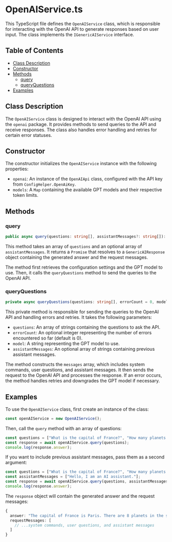 # OpenAIService.ts

This TypeScript file defines the `OpenAIService` class, which is responsible for interacting with the OpenAI API to generate responses based on user input. The class implements the `IGenericAIService` interface.

## Table of Contents

- [Class Description](#class-description)
- [Constructor](#constructor)
- [Methods](#methods)
  - [query](#query)
  - [queryQuestions](#queryquestions)
- [Examples](#examples)

## Class Description

The `OpenAIService` class is designed to interact with the OpenAI API using the `openai` package. It provides methods to send queries to the API and receive responses. The class also handles error handling and retries for certain error statuses.

## Constructor

The constructor initializes the `OpenAIService` instance with the following properties:

- `openai`: An instance of the `OpenAIApi` class, configured with the API key from `ConfigHelper.OpenAiKey`.
- `models`: A `Map` containing the available GPT models and their respective token limits.

## Methods

### query

```typescript
public async query(questions: string[], assistantMessages?: string[]): Promise<GenericAIResponse>
```

This method takes an array of `questions` and an optional array of `assistantMessages`. It returns a `Promise` that resolves to a `GenericAIResponse` object containing the generated answer and the request messages.

The method first retrieves the configuration settings and the GPT model to use. Then, it calls the `queryQuestions` method to send the queries to the OpenAI API.

### queryQuestions

```typescript
private async queryQuestions(questions: string[], errorCount = 0, model: string, assistantMessages?: string[]): Promise<GenericAIResponse>
```

This private method is responsible for sending the queries to the OpenAI API and handling errors and retries. It takes the following parameters:

- `questions`: An array of strings containing the questions to ask the API.
- `errorCount`: An optional integer representing the number of errors encountered so far (default is 0).
- `model`: A string representing the GPT model to use.
- `assistantMessages`: An optional array of strings containing previous assistant messages.

The method constructs the `messages` array, which includes system commands, user questions, and assistant messages. It then sends the request to the OpenAI API and processes the response. If an error occurs, the method handles retries and downgrades the GPT model if necessary.

## Examples

To use the `OpenAIService` class, first create an instance of the class:

```typescript
const openAIService = new OpenAIService();
```

Then, call the `query` method with an array of questions:

```typescript
const questions = ["What is the capital of France?", "How many planets are in the solar system?"];
const response = await openAIService.query(questions);
console.log(response.answer);
```

If you want to include previous assistant messages, pass them as a second argument:

```typescript
const questions = ["What is the capital of France?", "How many planets are in the solar system?"];
const assistantMessages = ["Hello, I am an AI assistant."];
const response = await openAIService.query(questions, assistantMessages);
console.log(response.answer);
```

The `response` object will contain the generated answer and the request messages:

```typescript
{
  answer: "The capital of France is Paris. There are 8 planets in the solar system.",
  requestMessages: [
    // ...system commands, user questions, and assistant messages
  ]
}
```